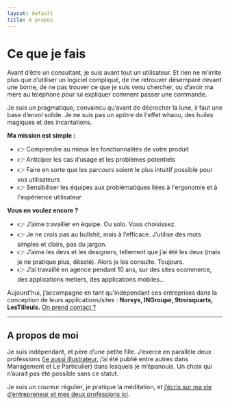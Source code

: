 ```yaml
---
layout: default
title: A propos
---
```


# Ce que je fais
Avant d’être un consultant, je suis avant tout un utilisateur.
Et rien ne m’irrite plus que d’utiliser un logiciel compliqué, de me retrouver désemparé devant une borne, de ne pas trouver ce que je suis venu chercher, ou d’avoir ma mère au téléphone pour lui expliquer comment passer une commande.

Je suis un pragmatique, convaincu qu’avant de décrocher la lune, il faut une base d’envol solide.
Je ne suis pas un apôtre de l'effet whaou, des huiles magiques et des incantations.

**Ma mission est simple :**
- 👉 Comprendre au mieux les fonctionnalités de votre produit
- 👉 Anticiper les cas d’usage et les problèmes potentiels
- 👉 Faire en sorte que les parcours soient le plus intuitif possible pour vos utilisateurs
- 👉 Sensibiliser les équipes aux problématiques liées à l'ergonomie et à l'expérience utilisateur

**Vous en voulez encore ?**
- 👉 J’aime travailler en équipe. Ou solo. Vous choisissez.
- 👉 Je ne crois pas au bullshit, mais à l’efficace. J’utilise des mots simples et clairs, pas du jargon.
- 👉 J’aime les devs et les designers, tellement que j’ai été les deux (mais je ne pratique plus, désolé).
  Alors je les consulte. Toujours.
- 👉 J’ai travaillé en agence pendant 10 ans, sur des sites ecommerce, des applications métiers, des applications mobiles...

Aujourd'hui, j’accompagne en tant qu’indépendant ces entreprises dans la conception de leurs applications/sites :
**Norsys, INGroupe, 9troisquarts, LesTilleuls.**
<a href="/contact" class="button">On prend contact ?</a>
* * *
## A propos de moi
Je suis indépendant, et père d’une petite fille.
J’exerce en parallèle deux professions ([je aussi illustrateur](http://sam-illustrations.com), j’ai été publié entre autres dans Management et Le Particulier) dans lesquels je m’épanouis.
Un choix qui n’aurait pas été possible sans ce statut.

Je suis un coureur régulier, je pratique la méditation, et [j’écris sur ma vie d’entrepreneur et mes deux professions ici](/).
